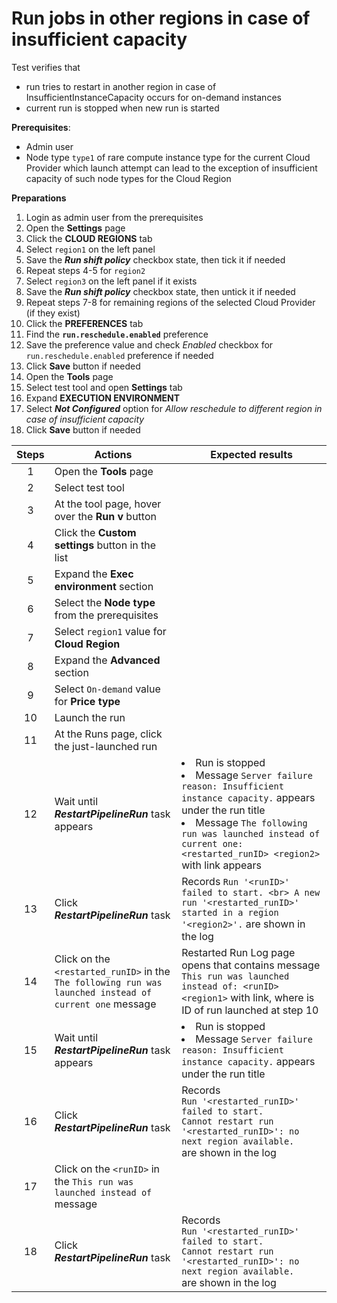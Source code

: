 # Run jobs in other regions in case of insufficient capacity

Test verifies that
- run tries to restart in another region in case of InsufficientInstanceCapacity occurs for on-demand instances
- current run is stopped when new run is started

**Prerequisites**:
- Admin user
- Node type `type1` of rare compute instance type for the current Cloud Provider which launch attempt can lead to the exception of insufficient capacity of such node types for the Cloud Region

**Preparations**
1. Login as admin user from the prerequisites
2. Open the **Settings** page
3. Click the **CLOUD REGIONS** tab
4. Select `region1` on the left panel
5. Save the ***Run shift policy*** checkbox state, then tick it if needed
6. Repeat steps 4-5 for `region2`
7. Select `region3` on the left panel if it exists
8. Save the ***Run shift policy*** checkbox state, then untick it if needed
9. Repeat steps 7-8 for remaining regions of the selected Cloud Provider (if they exist)
10. Click the **PREFERENCES** tab
11. Find the **`run.reschedule.enabled`** preference
12. Save the preference value and check *Enabled* checkbox for `run.reschedule.enabled` preference if needed
13. Click **Save** button if needed
14. Open the **Tools** page
15. Select test tool and open **Settings** tab
16. Expand **EXECUTION ENVIRONMENT**
17. Select ***Not Configured*** option for _Allow reschedule to different region in case of insufficient capacity_
18. Click **Save** button if needed

| Steps | Actions | Expected results |
| :---: | --- | --- |
| 1 | Open the **Tools** page | |
| 2 | Select test tool | |
| 3 | At the tool page, hover over the **Run v** button | |
| 4 | Click the **Custom settings** button in the list | |
| 5 | Expand the **Exec environment** section | |
| 6 | Select the **Node type** from the prerequisites | |
| 7 | Select `region1` value for **Cloud Region** | |
| 8 | Expand the **Advanced** section | |
| 9 | Select `On-demand` value for **Price type** | |
| 10 | Launch the run | |
| 11 | At the Runs page, click the just-launched run | |
| 12 | Wait until ***RestartPipelineRun*** task appears | <li> Run is stopped <li> Message `Server failure reason: Insufficient instance capacity.` appears under the run title <li> Message `The following run was launched instead of current one: <restarted_runID> <region2>` with link appears |
| 13 | Click ***RestartPipelineRun*** task | Records `Run '<runID>' failed to start. <br> A new run '<restarted_runID>' started in a region '<region2>'.` are shown in the log |
| 14 | Click on the `<restarted_runID>` in the `The following run was launched instead of current one` message | Restarted Run Log page opens that contains message `This run was launched instead of: <runID> <region1>` with link, where <runID> is ID of run launched at step 10 |
| 15 | Wait until ***RestartPipelineRun*** task appears | <li> Run is stopped <li> Message `Server failure reason: Insufficient instance capacity.` appears under the run title |
| 16 | Click ***RestartPipelineRun*** task | Records <br> `Run '<restarted_runID>' failed to start.` <br> `Cannot restart run '<restarted_runID>': no next region available.` <br> are shown in the log |
| 17 | Click on the `<runID>` in the `This run was launched instead of` message | |
| 18 | Click ***RestartPipelineRun*** task | Records <br> `Run '<restarted_runID>' failed to start.` <br> `Cannot restart run '<restarted_runID>': no next region available.` <br> are shown in the log |
